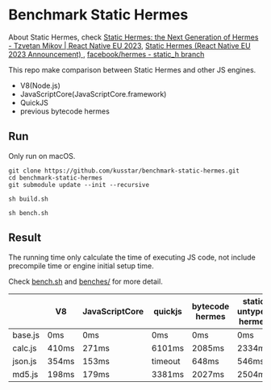# Benchmark Static Hermes

About Static Hermes, check [Static Hermes: the Next Generation of Hermes - Tzvetan Mikov | React Native EU 2023](https://www.youtube.com/watch?v=q-xKYA0EO-c), [Static Hermes (React Native EU 2023 Announcement)
](https://speakerdeck.com/tmikov2023/static-hermes-react-native-eu-2023-announcement), [facebook/hermes - static_h branch](https://github.com/facebook/hermes/tree/static_h)

This repo make comparison between Static Hermes and other JS engines.

- V8(Node.js)
- JavaScriptCore(JavaScriptCore.framework)
- QuickJS
- previous bytecode hermes

## Run

Only run on macOS.

```shell
git clone https://github.com/kusstar/benchmark-static-hermes.git
cd benchmark-static-hermes
git submodule update --init --recursive
```

```shell
sh build.sh
```

```shell
sh bench.sh
```

## Result

The running time only calculate the time of executing JS code, not include precompile time or engine initial setup time.

Check [bench.sh](bench.sh) and [benches/](benches/) for more detail.

|         | V8    | JavaScriptCore | quickjs | bytecode hermes | static untyped hermes | static typed hermes |
|---------|-------|----------------|---------|-----------------|-----------------------|---------------------|
| base.js | 0ms   | 0ms            | 0ms     | 0ms             | 0ms                   | 0ms                 |
| calc.js | 410ms | 271ms          | 6101ms  | 2085ms          | 2334ms                | 4ms                 |
| json.js | 354ms | 153ms          | timeout | 648ms           | 546ms                 | 520ms               |
| md5.js  | 198ms | 179ms          | 3381ms  | 2027ms          | 2504ms                | 2263ms              |
